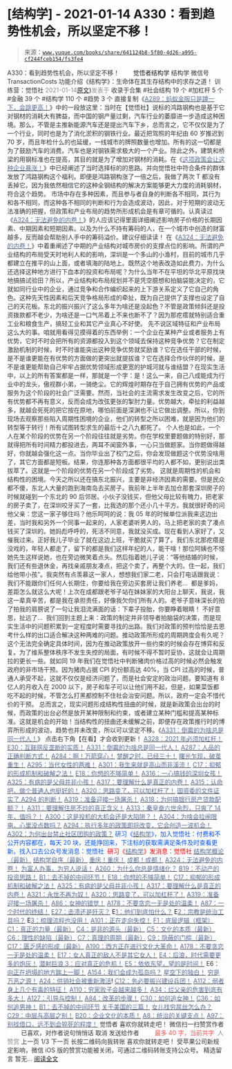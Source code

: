 # [结构学] - 2021-01-14 A330：看到趋势性机会，所以坚定不移！

> 来源：[`www.yuque.com/books/share/641124b8-5f80-4d26-a995-cf244fceb154/fs3fe4`](https://www.yuque.com/books/share/641124b8-5f80-4d26-a995-cf244fceb154/fs3fe4)

<ne-p id="520f42f3293818f927861ebbd5b15da4_p_0" data-lake-id="520f42f3293818f927861ebbd5b15da4_p_0"><ne-text id="u6e64c807" style="color: rgb(51, 51, 51);">A330：看到趋势性机会，所以坚定不移！</ne-text></ne-p> <ne-p id="fed6549fa40ec59b76439a9f1bf41eb0" data-lake-id="fed6549fa40ec59b76439a9f1bf41eb0"><ne-text id="uf4cdfd9a" ne-fontsize="12" style="color: rgb(255, 255, 255);">原创</ne-text><ne-text id="u4b5268b2" ne-fontsize="14">觉悟者</ne-text><ne-text id="u43218435" ne-fontsize="14">结构学</ne-text></ne-p> <ne-p id="e6ac7689e0216d7c0446c11e41ed37d6" data-lake-id="e6ac7689e0216d7c0446c11e41ed37d6"><ne-text id="uf269e963" ne-fontsize="14" ne-bold="true" style="color: rgb(51, 51, 51);">结构学</ne-text></ne-p> <ne-p id="f1f6e5c1d51b6bce3b6eaab3b6b84724" data-lake-id="f1f6e5c1d51b6bce3b6eaab3b6b84724"><ne-text id="u72ed228b" ne-fontsize="14" style="color: rgb(51, 51, 51);">微信号</ne-text><ne-text id="ub0b3b243" ne-fontsize="14" style="color: rgb(51, 51, 51);">TransactionCosts</ne-text></ne-p> <ne-p id="02bb340edd4513718161bf419aa70076" data-lake-id="02bb340edd4513718161bf419aa70076"><ne-text id="u00de3bff" ne-fontsize="14" style="color: rgb(51, 51, 51);">功能介绍</ne-text><ne-text id="ue16abe79" ne-fontsize="14" style="color: rgb(51, 51, 51);">《结构学》：生命体在其生存结构中的求存之道！ 训练营：觉悟社</ne-text></ne-p> <ne-p id="d21dc4909b40de88f333bde22e924e3f" data-lake-id="d21dc4909b40de88f333bde22e924e3f"><ne-text id="u7f1768b5" style="color: rgb(140, 140, 140);">2021-01-14</ne-text>[<ne-text id="uc66fbc37" ne-fontsize="14">原文</ne-text>](https://mp.weixin.qq.com/s?__biz=MzIzMDYwOTM0Mg==&mid=2247485097&idx=1&sn=029f58e90141f7c4f18ef6ab40373e19&chksm=e8b19e78dfc6176ea3034b9a8f0a03e5f177c973262e7cebc5b5508215ce61a425c5a542f301#rd))<ne-text id="ud1f87dc2" ne-fontsize="14" style="color: rgb(140, 140, 140);">发表于</ne-text></ne-p> <ne-p id="8a77aa01f5d30432dc255dba065e1307" data-lake-id="8a77aa01f5d30432dc255dba065e1307"><ne-text id="ub570dd7d" style="color: rgb(51, 51, 51);">收录于合集</ne-text></ne-p> <ne-p id="26eb089d6fb8a3f64717756ec0a49e29" data-lake-id="26eb089d6fb8a3f64717756ec0a49e29"><ne-text id="uc6dbc08d" style="color: rgb(51, 51, 51);">#社会结构 19 个</ne-text></ne-p> <ne-p id="94e1b5ec777000fb160c3c7036cd398a" data-lake-id="94e1b5ec777000fb160c3c7036cd398a"><ne-text id="u9be29ab5" style="color: rgb(51, 51, 51);">#加杠杆 5 个</ne-text></ne-p> <ne-p id="e41f0f200e9da4fa3f33bd7b56b860bc" data-lake-id="e41f0f200e9da4fa3f33bd7b56b860bc"><ne-text id="u8767bda8" style="color: rgb(51, 51, 51);">#金融 39 个</ne-text></ne-p> <ne-p id="3c256edf038b901a2e0594fbec7092e4" data-lake-id="3c256edf038b901a2e0594fbec7092e4"><ne-text id="ue3ea4ba8" style="color: rgb(51, 51, 51);">#结构学 110 个</ne-text></ne-p> <ne-p id="b518be213309a2c349682716c8ce8211" data-lake-id="b518be213309a2c349682716c8ce8211"><ne-text id="u383af682" style="color: rgb(51, 51, 51);">#趋势 3 个</ne-text></ne-p> <ne-p id="76be2ff104c6afd1025d5336797c141b" data-lake-id="76be2ff104c6afd1025d5336797c141b"><ne-text id="u54fce448" style="color: rgb(47, 48, 52);">直接复制《</ne-text>[<ne-text id="u1b9530d6" style="color: rgb(87, 107, 149);">A289：蚂蚁金服只是蹲一下，会跳更高！</ne-text>](http://mp.weixin.qq.com/s?__biz=MzIzMDYwOTM0Mg==&mid=2247484822&idx=1&sn=ea2d818adee1bf400b0af9ed69bcd297&chksm=e8b19d47dfc61451b7291d6369b3391b9b8b06e08f9f5eed482a15c58075880a0029c50aed9a&scene=21#wechat_redirect)<ne-text id="u2390f5ce" style="color: rgb(47, 48, 52);">》中的一段放这里：当时在【觉悟社】说标的鸿路钢构也是基于它对钢材的消耗大有脾益，而中国的钢产量过剩，汽车行业的萎靡进一步造成这种困境。那么，不管是主推新能源汽车还是提出汽车下乡，总而言之，它不仅仅是为了一个行业，同时也是为了消化淤积的钢铁行业。最近把驾照的年纪由 60 岁推迟到 70 岁，而且年检什么的也延缓，一线城市的牌照数量也增加。所有的这一切都是为了鼓励汽车的消费。汽车也是对钢铁需求极大的一个产业。除此之外，建筑和桥梁的用钢标准也在提高，其目的就是为了增加对钢材的消耗。在《</ne-text>[<ne-text id="ucd7f2cd9" style="color: rgb(87, 107, 149);">这项政策会让这种企业暴涨！</ne-text>](http://mp.weixin.qq.com/s?__biz=MzAxNDk1NjI2Mw==&mid=2247485501&idx=1&sn=48afac32bfdab7acc8bcdc4c747a5060&chksm=9b8a2bb5acfda2a3cca374997c6b5a4e8e9e26e4f5bf4bd171ef9100692e431fab74cbbc15f6&scene=21#wechat_redirect)<ne-text id="ue73fd761" style="color: rgb(47, 48, 52);">》中已经阐述了当时选择标的的思路。并向觉悟社中符合条件的群体发放了鸿路钢构这个福利。即便是鸿路钢构涨了一倍之后，我做了两次 T 都没有丢掉它。因为我依然相信它的这种全钢结构的解决方案能够更大力度的消耗钢材，符合这个趋势。</ne-text></ne-p> <ne-p id="3a778d120375e416d42468bd12931486" data-lake-id="3a778d120375e416d42468bd12931486"><ne-text id="u84d8c6e8" style="color: rgb(51, 51, 51);">市场中存在多种因素，而且参与者自身的判断各不相同，其行为和各不相同，而这种各不相同的判断和行为会造成波动，因此，对于短期的波动无法准确的把握，但政策和产业布局的趋势所形成机会是有章可循的。认真读过《</ne-text>[<ne-text id="u707ed979" style="color: rgb(87, 107, 149);">A324：无法避免的内卷！</ne-text>](http://mp.weixin.qq.com/s?__biz=MzAxNDk1NjI2Mw==&mid=2247486351&idx=1&sn=416223e7bbe181ac9d64767f073152d1&chksm=9b8a2807acfda11139d7bb034b96551e34563b5f21310b05ac2aa8808c12fb592aedd4ee3bf5&scene=21#wechat_redirect)<ne-text id="u14a3fea0" style="color: rgb(51, 51, 51);">》的人应该记得里面详细阐述影响房子价格的长期因素、中期因素和短期因素。以及为什么不持有筹码的人，在一个城市中创造的财富越多，反而越会帮助别人手中的筹码溢价。建议仔细读读！</ne-text></ne-p> <ne-p id="8fe9211be5548658507c26acd4ac9b4a" data-lake-id="8fe9211be5548658507c26acd4ac9b4a"><ne-text id="u69d31bf1" style="color: rgb(51, 51, 51);">在《</ne-text>[<ne-text id="ub387cf07" style="color: rgb(87, 107, 149);">A324：无法避免的内卷！</ne-text>](http://mp.weixin.qq.com/s?__biz=MzAxNDk1NjI2Mw==&mid=2247486351&idx=1&sn=416223e7bbe181ac9d64767f073152d1&chksm=9b8a2807acfda11139d7bb034b96551e34563b5f21310b05ac2aa8808c12fb592aedd4ee3bf5&scene=21#wechat_redirect)<ne-text id="u0339be7c" style="color: rgb(51, 51, 51);">》中着重阐述了中期的产业结构对城市房价的支撑点位的影响。所谓的产业结构的布局受天时地利人和的影响，深圳是一个多山的小渔村，目前的城市几乎都建立在推平的山上面，或者填海的陆地上。既然这个地表改造如此费力，为什么还选择这种地方进行下血本的投资和布局呢？为什么当年不在平坦的华北平原找块地搞搞试验田？所以，产业结构和布局规划并不是凭空臆想和拍脑袋能决定的，它就如同行业中的企业，通过竞争和合作编织起来的上下游关系定义了它自己的角色。这种先天性因素和后天竞争格局形成的牵扯，既为自己提供了支撑也设定了自己的天花板。东北的振兴振兴了这么多年为啥还是没起色？不管是政策倾斜还是投资拨款都不老少，为啥还是一口气吊着上不来也断不了？因为那疙瘩就特别适合重工业和粮食生产，搞轻工业和其它产业真心不好使。</ne-text></ne-p> <ne-p id="0a47f36000ba725dc870b4d7cc04be2f" data-lake-id="0a47f36000ba725dc870b4d7cc04be2f"><ne-text id="u68e23c6b" style="color: rgb(51, 51, 51);">先不说区域特征和产业布局这么大的事。咱就用看得见摸得着的东西举例：一个企业在某种产业或者服务上有优势，它时不时会把所有的资源都投入到这个领域去保持这种竞争优势？它在制定激励机制的时候，时不时谁能突出这种竞争优势就奖励谁？它在选任干部的时候，是不是谁更能在有优势的方面做的更突出就提拔谁？它在选择合作伙伴的时候，是不是谁更能帮助自己牢牢占据优势领域形成更宽的护城河就与谁结盟？在现实生活中，以上的所有答案都是一样，那就是一个字：是！这么一来，自己八成能成为行业中的龙头，傲视群小弟，一骑绝尘。它的辉煌时期存在于自己拥有优势的产品或服务为这个阶段的社会广泛需要。然而，当社会的主流需求发生改变之后，它的所有优势都不再有意义，反而会成为改弦更张的掣肘力量。优势越大，牵扯的利益越多，就越会死死的把它按在原地，哪怕前面是深渊也不让它做出调整。所以，你到现场去观察那些陷入周期性困境的企业，他们的转型之所以困难，就是因为他们的转型等于转行！所有试图转型求生的最后十之八九都死了。</ne-text></ne-p> <ne-p id="dc8d7beeb6b2ce068572a0553844c33f" data-lake-id="dc8d7beeb6b2ce068572a0553844c33f"><ne-text id="ubc5681aa" style="color: rgb(51, 51, 51);">个人也是如此，一个人在某个阶段的优势在另一个阶段往往就是劣势。你在学校里要题做的特别好，那就得把所有时间精力都投进去，两耳不闻窗外事，一心只当做题家。当你题做得越好，你就越会强化这一点。当你毕业出了校门之后，你会发现做题这个优势没啥用了，其它方面都是短板。结果，你连那种各方面都很平均的人都不如，更别说出类拔萃了。这就是一个阶段的优势在另一个阶段成了劣势。</ne-text></ne-p> <ne-p id="bc6a0b94a46d8212d0ec3386489b82cd" data-lake-id="bc6a0b94a46d8212d0ec3386489b82cd"><ne-text id="u9c43e16f" style="color: rgb(51, 51, 51);">这就是周期性的机会和结构性的困境。今天之所以还在搞东北振兴，主要是非经济因素的需要。但是民众都不傻，东北人大量的跑到海南岛去买房子。我前年上半年去加仓那套深圳房子的时候就碰到一个东北的 90 后邻居。小伙子没钱买，但他父母比较有魄力，把老家的房子卖了，在深圳咬牙买了一套，比我选的那个还小几十平方。我就很好奇的问他父亲：您这一家子够住吗？他乐呵呵的说：我 05 年的时候单位派我来这边出差，当时我和另外一个同事一起来的，人家老婆听男人的，马上把老家的卖了凑点钱买了深圳的。她妈彪呼呼的，死活不同意，我就没买成。现在看到人家好了，又催我过来。正好我儿子毕业了就在这边上班，干脆就买了算了。我们东北那疙瘩是没戏的，年轻人都走了，留下的都是我们这样年纪的人，能干啥！那位阿姨也不怪她先生这样说她，也在旁边微笑着点头。然后指着她儿子说：“等他结婚的时候，我们还有些退休金，再找亲戚朋友凑点，把这个卖了，再整个大的。住一起，我们给他带小孩”。我突然有点羡慕这一家人，想想我们家二老，只会打电话跟我说：我们不能跟你们任何人长期住，你要给我在旁边买套房让我们养老…  都是爹妈，差距怎么就这么大呢！上次在成都跟老爷子站在妹妹家的大阳台上聊天，我说，我这一辈真辛苦，都是我在承担责任，好像我欠你们所有人的。老爷子意味深长的拍了拍我的肩膀说了一句让我泪流满面的话：下辈子投胎，你要睁着眼睛！</ne-text></ne-p> <ne-p id="1ebe21783687ed9e9e5d425c7776fccc" data-lake-id="1ebe21783687ed9e9e5d425c7776fccc"><ne-text id="u8ea21913" style="color: rgb(51, 51, 51);">不好意思，扯远了…  我们回到主题上来：政策的制定并非领导者拍脑袋的决策，而是现实生活中的问题积累到一定程度时需要寻找的出路。我们对政策的预判恰恰是去思考什么样的出口适合解决这种两难的问题。推动政策所形成的周期跨度会有久呢？这个无法完全确定具体时间，因为在推动政策放开一些约束的时候会存在博弈和反复。为了维系整体秩序不发生失控的局面，有时候不得不暂时妥协，这就会让周期拉的更长一些。就如同 19 年我们在觉悟社中判断猪肉价格过高的时候必然会触发政府的非市场干预。因为猪肉占据 CPI 的份额高达 40%，当 CPI 过高的时候，普通人承受不起，这就不仅仅是经济问题了，而是社会安定的政治问题。要知道有 8 亿人的月收入在 2000 以下，房子和车子可以让他们用不起，但是，如果菜饭都吃不起的时候，不管怎么打黑都控制不住社会治安问题。所以，政府一定会不惜代价的干预。</ne-text></ne-p> <ne-p id="7aa11a52d1db1313c41ab0d7ff969734" data-lake-id="7aa11a52d1db1313c41ab0d7ff969734"><ne-text id="u4c3ae0c4" style="color: rgb(51, 51, 51);">总而言之，现实问题形成结构性扭曲的时候，就是新政策会出台的时候，而政策的出台必然是放开某种限制和约束，或者建立某种门槛和提高某种标准。这就是机会的开始！当结构性的扭曲还未缓解之前，即便存在政策推行时的博弈所形成的波动，趋势也并未改变，所以可以坚定不移。《</ne-text>[<ne-text id="u2920f418" style="color: rgb(87, 107, 149);">A331：倒霉的为啥总是同一代人！</ne-text>](http://mp.weixin.qq.com/s?__biz=MzIzMDYwOTM0Mg==&mid=2247485093&idx=1&sn=1f0dea4c2daf6d0cc57291f380950d92&chksm=e8b19e74dfc617625c62894cea1b4b7266548075986dbd0e01c9e42d0da7833a1b11c1196559&scene=21#wechat_redirect)<ne-text id="ue0afb9b2" style="color: rgb(51, 51, 51);">》</ne-text></ne-p> <ne-p id="ccb39d22a5498022de2548bd525fad88" data-lake-id="ccb39d22a5498022de2548bd525fad88"><ne-text id="u4d24d697" style="color: rgb(51, 51, 51);">点击右下角【</ne-text><ne-text id="ue7b681ef" ne-bold="true" style="color: rgb(51, 51, 51);">在看</ne-text><ne-text id="uf21aec85" style="color: rgb(51, 51, 51);">】才会收到更新！</ne-text></ne-p> <ne-p id="4a312ebcc49b0a5e30e61a846fb7bc8a" data-lake-id="4a312ebcc49b0a5e30e61a846fb7bc8a">[<ne-text id="u7918fb12" ne-fontsize="13" ne-bold="true" style="color: rgb(87, 107, 149);">A328：2021 年必须加杠杆！</ne-text>](http://mp.weixin.qq.com/s?__biz=MzIzMDYwOTM0Mg==&mid=2247485087&idx=1&sn=24d72f6a71bddb8954a03be5db246538&chksm=e8b19e4edfc617587a8ae645885a89ab8c3c6f67730a026d9c7c9a94ab3051ca480302147fc0&scene=21#wechat_redirect)</ne-p> <ne-p id="eae0e3aa5bb6e3bdada44fdddef327b5" data-lake-id="eae0e3aa5bb6e3bdada44fdddef327b5">[<ne-text id="u535fb672" ne-fontsize="13" ne-bold="true" style="color: rgb(87, 107, 149);">E30：互联网反垄断的实质！</ne-text>](http://mp.weixin.qq.com/s?__biz=MzIzMDYwOTM0Mg==&mid=2247485082&idx=1&sn=c8b4d505292d900ca750fa2a4541cc88&chksm=e8b19e4bdfc6175d3ce68f21fb0530372d2723fa81da0a447f3b7e60c39e37804456fa006cab&scene=21#wechat_redirect)</ne-p> <ne-p id="c827a920cce786fee81fa4d45ce0bf6d" data-lake-id="c827a920cce786fee81fa4d45ce0bf6d">[<ne-text id="u9e45e9a1" ne-fontsize="13" style="color: rgb(87, 107, 149);">A331：倒霉的为啥总是同一代人！</ne-text>](http://mp.weixin.qq.com/s?__biz=MzIzMDYwOTM0Mg==&mid=2247485093&idx=1&sn=1f0dea4c2daf6d0cc57291f380950d92&chksm=e8b19e74dfc617625c62894cea1b4b7266548075986dbd0e01c9e42d0da7833a1b11c1196559&scene=21#wechat_redirect)</ne-p> <ne-p id="8e8082e81d7b52bf094af7ac90c90815" data-lake-id="8e8082e81d7b52bf094af7ac90c90815">[<ne-text id="u13e5b4fb" ne-fontsize="13" style="color: rgb(87, 107, 149);">A287：人品的正确判断方式！</ne-text>](http://mp.weixin.qq.com/s?__biz=MzAxNDk1NjI2Mw==&mid=2247486146&idx=1&sn=43c3cc0387fbab991133860c59aabdb0&chksm=9b8a294aacfda05c52561e366129fd6344dc4c97609a47d4210f9498f8535fec2425c2410b31&scene=21#wechat_redirect)</ne-p> <ne-p id="fb69b0147c1bd5c1833d9cd14588edde" data-lake-id="fb69b0147c1bd5c1833d9cd14588edde">[<ne-text id="ua7ec68f2" ne-fontsize="13" style="color: rgb(87, 107, 149);">A284：啊！万箭穿心！</ne-text>](http://mp.weixin.qq.com/s?__biz=MzAxNDk1NjI2Mw==&mid=2247486135&idx=1&sn=e950149b9b9147e9199cfc6093605950&chksm=9b8a293facfda029419b911d4b4fa91c73bbaf695b206df2cf15124d843f4bf4b80673baa394&scene=21#wechat_redirect)</ne-p> <ne-p id="bb1c131103956c14f12cab5914db1ea6" data-lake-id="bb1c131103956c14f12cab5914db1ea6">[<ne-text id="ufe84c854" ne-fontsize="13" ne-bold="true" style="color: rgb(87, 107, 149);">梦醒之时，已经三十！</ne-text>](http://mp.weixin.qq.com/s?__biz=MzIzMDYwOTM0Mg==&mid=2247484378&idx=1&sn=e3a058584a13d7a5267315113964280d&chksm=e8b19b0bdfc6121df4af4b77d2d826fd0f4132ccfdee48132ce8cf86eb1ba45b898be83d1dc7&scene=21#wechat_redirect)</ne-p> <ne-p id="b6ac176b776acadc6e015ba445478a15" data-lake-id="b6ac176b776acadc6e015ba445478a15">[<ne-text id="ue4340505" ne-fontsize="13" ne-bold="true" style="color: rgb(87, 107, 149);">曙光乍现，破茧重生！</ne-text>](http://mp.weixin.qq.com/s?__biz=MzAxNDk1NjI2Mw==&mid=2247486294&idx=1&sn=be44736a53c7548cbf498c01a2bb7f09&chksm=9b8a28deacfda1c8e4e0697d35dc6ec4f2a2c67d403892eb69390a9af93a54f6a576d7bbf08c&scene=21#wechat_redirect)</ne-p> <ne-p id="4b6c9e24bcc0b59074955c543cd75124" data-lake-id="4b6c9e24bcc0b59074955c543cd75124">[<ne-text id="ue1df8485" ne-fontsize="13" style="color: rgb(87, 107, 149);">A295：当代女性的两难！</ne-text>](http://mp.weixin.qq.com/s?__biz=MzIzMDYwOTM0Mg==&mid=2247484854&idx=1&sn=6851afe306f7b89d23728018ea32b7f2&chksm=e8b19d67dfc61471955b15021ac11c5fff9f1607977e9df1bd2bbfabc2deb3dea5c98e369c55&scene=21#wechat_redirect)</ne-p> <ne-p id="1e93a42224e8288fcd58dd4603380c7d" data-lake-id="1e93a42224e8288fcd58dd4603380c7d">[<ne-text id="u1b785ac7" ne-fontsize="13" style="color: rgb(87, 107, 149);">A301：我生来就是高山而非溪流！</ne-text>](http://mp.weixin.qq.com/s?__biz=MzIzMDYwOTM0Mg==&mid=2247484895&idx=1&sn=241f68fd60c1b47239beef7573364ceb&chksm=e8b19d0edfc6141856def733b4a1fd20332b7083f1234182452387fcfe12cebb015db7bfbeec&scene=21#wechat_redirect)</ne-p> <ne-p id="d5879390aed6d3e8233e15ff656c5633" data-lake-id="d5879390aed6d3e8233e15ff656c5633">[<ne-text id="u8f2386fc" ne-fontsize="13" style="color: rgb(87, 107, 149);">C17：抑郁的形成机制和破解之法！</ne-text>](http://mp.weixin.qq.com/s?__biz=MzIzMDYwOTM0Mg==&mid=2247484812&idx=1&sn=d8b3a1dbaf5f2d08fe6d2e1664237ba4&chksm=e8b19d5ddfc6144b05efb4212b3542ab9f22b79a2ddab8e42ec911a07ea74190ce84f24e123f&scene=21#wechat_redirect)</ne-p> <ne-p id="80b451641dce858d932d6ea2e2033238" data-lake-id="80b451641dce858d932d6ea2e2033238">[<ne-text id="u265d4481" ne-fontsize="13" style="color: rgb(87, 107, 149);">E18：你想的不够简单！</ne-text>](http://mp.weixin.qq.com/s?__biz=MzIzMDYwOTM0Mg==&mid=2247484775&idx=1&sn=2a8e810e281cd7fe5a4db49002b193d2&chksm=e8b19db6dfc614a0e3360f0d54949c40138c27b184c114a44feaa394bd4400073dbbedf6a049&scene=21#wechat_redirect)</ne-p> <ne-p id="46ed7f5df7dbaf2d3843a3e0e3616784" data-lake-id="46ed7f5df7dbaf2d3843a3e0e3616784">[<ne-text id="ucc86ea21" style="color: rgb(87, 107, 149);">A316：一心搞钱的深圳女孩！</ne-text>](http://mp.weixin.qq.com/s?__biz=MzIzMDYwOTM0Mg==&mid=2247485013&idx=1&sn=47e4214190fe82572974deeaba06f332&chksm=e8b19e84dfc61792d2eb8f2f774cbc1781e03fc16024a0b1223db933ddb215be7e51e100be98&scene=21#wechat_redirect)</ne-p> <ne-p id="445e261a505790eeb246785756acc1da" data-lake-id="445e261a505790eeb246785756acc1da">[<ne-text id="u0b912af3" ne-fontsize="13" style="color: rgb(87, 107, 149);">A325：有病的是父母并非小孩！</ne-text>](http://mp.weixin.qq.com/s?__biz=MzIzMDYwOTM0Mg==&mid=2247485077&idx=1&sn=57f985e15ac94c5f1f3882ca3b043fc7&chksm=e8b19e44dfc617526db72343346431f4b43129e2437747a012cba9bf63b9695a2fc25c5e4654&scene=21#wechat_redirect)</ne-p> <ne-p id="d2f568dfb57387a6183d8a4e0ef55e31" data-lake-id="d2f568dfb57387a6183d8a4e0ef55e31">[<ne-text id="u3bdb3ead" ne-fontsize="13" ne-bold="true" style="color: rgb(87, 107, 149);">A317：要理解什么是真正的内卷！</ne-text>](http://mp.weixin.qq.com/s?__biz=MzIzMDYwOTM0Mg==&mid=2247485061&idx=1&sn=ca29269a607917fc496e804188be831d&chksm=e8b19e54dfc617420d461820d8dd260c6fc1be85fb3e11bc1ebf0f9227e7be5ebb50f9ff2bdf&scene=21#wechat_redirect)</ne-p> <ne-p id="ca76b88a40b3f901dcb79df725773958" data-lake-id="ca76b88a40b3f901dcb79df725773958">[<ne-text id="u147eccc9" ne-bold="true" style="color: rgb(87, 107, 149);">A315：认命吧，做个普通人也挺好的！</ne-text>](http://mp.weixin.qq.com/s?__biz=MzIzMDYwOTM0Mg==&mid=2247485008&idx=1&sn=bcaf70c42d4676c8f69de9f9ead1e495&chksm=e8b19e81dfc617973ba40200519407186760e32843fc6f379020da6160b0ba89870dadcae5fa&scene=21#wechat_redirect)</ne-p> <ne-p id="a6211be07422f9116e1c507d903d5155" data-lake-id="a6211be07422f9116e1c507d903d5155">[<ne-text id="uba22b9db" ne-fontsize="13" ne-bold="true" style="color: rgb(87, 107, 149);">A320：思路变了，可以加杠杆了！</ne-text>](http://mp.weixin.qq.com/s?__biz=MzIzMDYwOTM0Mg==&mid=2247485041&idx=1&sn=add2174fa42806f885a456a072ee4fee&chksm=e8b19ea0dfc617b6734e013f780112fdd88f28ad5312ce423fea1d75da4c3757660dab175208&scene=21#wechat_redirect)</ne-p> <ne-p id="eae0ed0862313acae193033f9e4c4f7b" data-lake-id="eae0ed0862313acae193033f9e4c4f7b">[<ne-text id="u47d2b366" ne-fontsize="13" ne-bold="true" style="color: rgb(87, 107, 149);">国资委的文件证实了 A294 的判断！</ne-text>](http://mp.weixin.qq.com/s?__biz=MzIzMDYwOTM0Mg==&mid=2247484994&idx=1&sn=83c3c5b2335489f457b8e54e221af20e&chksm=e8b19e93dfc61785af473d8542a982e70bfc3f2c1a9837e105afba67f52e9b4f0f923e5e119f&scene=21#wechat_redirect)</ne-p> <ne-p id="fbb469961e949df92e8ac9a0a687cebf" data-lake-id="fbb469961e949df92e8ac9a0a687cebf">[<ne-text id="ud6f68545" ne-fontsize="13" ne-bold="true" style="color: rgb(87, 107, 149);">A319：准备迎接一场屠杀！</ne-text>](http://mp.weixin.qq.com/s?__biz=MzIzMDYwOTM0Mg==&mid=2247485036&idx=1&sn=ff52df7559e0a6ed8230922ebd2af71a&chksm=e8b19ebddfc617ab0eca4ed1a66c5227d328155954d6704be456950fb3926e59e5288f7877cf&scene=21#wechat_redirect)</ne-p> <ne-p id="4a9b7be2a170f08ec8f4e38659acf203" data-lake-id="4a9b7be2a170f08ec8f4e38659acf203">[<ne-text id="u120bd89d" ne-fontsize="13" ne-bold="true" style="color: rgb(87, 107, 149);">A318：为何搞银行房产贷款配额？！</ne-text>](http://mp.weixin.qq.com/s?__biz=MzIzMDYwOTM0Mg==&mid=2247485031&idx=1&sn=c4af23061445755fdb12f1196c108b1d&chksm=e8b19eb6dfc617a015821fd94ff2d8f51a2cb8fb456ddd907206b615bf3240c1597d3618609c&scene=21#wechat_redirect)</ne-p> <ne-p id="2cbdfcde1e429fc889bcd19e912f02d7" data-lake-id="2cbdfcde1e429fc889bcd19e912f02d7">[<ne-text id="ua7d8c236" ne-fontsize="13" ne-bold="true" style="color: rgb(87, 107, 149);">A311：要理解住房不炒的真正含义！</ne-text>](http://mp.weixin.qq.com/s?__biz=MzIzMDYwOTM0Mg==&mid=2247484959&idx=1&sn=090583ec50bfd9febec1de463c2672f6&chksm=e8b19ecedfc617d8629080f6745c8de013cfe875de26eef6767b2d5c10782650223ed15f807b&scene=21#wechat_redirect)</ne-p> <ne-p id="a40efcdc8cdab1d6b455817b67902e1a" data-lake-id="a40efcdc8cdab1d6b455817b67902e1a">[<ne-text id="ucdcad49e" ne-fontsize="13" ne-bold="true" style="color: rgb(87, 107, 149);">A313：秦皇奋六世余烈，只爽了 14 年，值吗？！</ne-text>](http://mp.weixin.qq.com/s?__biz=MzIzMDYwOTM0Mg==&mid=2247484982&idx=1&sn=c788144715447f1d1706d11032606236&chksm=e8b19ee7dfc617f122722185bea3af2753d3c810cdae1f8c6e5189fb69afc7b28093e7466cfd&scene=21#wechat_redirect)</ne-p> <ne-p id="e4fd06d54499777071287242469a6d12" data-lake-id="e4fd06d54499777071287242469a6d12">[<ne-text id="uac0a335e" ne-fontsize="13" ne-bold="true" style="color: rgb(87, 107, 149);">A300：这是投机的大机会还是大陷阱？！</ne-text>](http://mp.weixin.qq.com/s?__biz=MzIzMDYwOTM0Mg==&mid=2247484882&idx=1&sn=b103029f41e3aede94e1a45d035cd9ac&chksm=e8b19d03dfc614153863f37ca3f9204b451e2c02ad5ca8680c120e2458e628e5329c76b2d42c&scene=21#wechat_redirect)</ne-p> <ne-p id="48f5f2061dac7b386ff832c2886ad790" data-lake-id="48f5f2061dac7b386ff832c2886ad790">[<ne-text id="uaeea3602" ne-fontsize="13" ne-bold="true" style="color: rgb(87, 107, 149);">A304：为啥会拉闸限电，心里没点数吗？</ne-text>](http://mp.weixin.qq.com/s?__biz=MzIzMDYwOTM0Mg==&mid=2247484921&idx=1&sn=0f74dcad5b3cecf8e438493543b5457e&chksm=e8b19d28dfc6143eb8a9bdcdc8a57259580a9267ecea4e54032b9a803540f314e3c6a3cb50ca&scene=21#wechat_redirect)</ne-p> <ne-p id="c52eb0ee7037b47a31e158ddf2a70eb7" data-lake-id="c52eb0ee7037b47a31e158ddf2a70eb7">[<ne-text id="u2a633723" ne-fontsize="13" ne-bold="true" style="color: rgb(87, 107, 149);">A294：执行多年的政策即将改变，它会创造一波机会！</ne-text>](http://mp.weixin.qq.com/s?__biz=MzIzMDYwOTM0Mg==&mid=2247484849&idx=1&sn=5485cd1d6c511e883e25b0c7dd9e2e3e&chksm=e8b19d60dfc614764ffc8405dccf5b8120b31988f3c1cee74e384c06f0e39c3c81bef8263c3d&scene=21#wechat_redirect)</ne-p> <ne-p id="568082f8d0128e3358edf08ecee09019" data-lake-id="568082f8d0128e3358edf08ecee09019">[<ne-text id="u2382b2b2" ne-fontsize="13" ne-bold="true" style="color: rgb(87, 107, 149);">A302：为何出台禁止社区团购的政策？</ne-text>](http://mp.weixin.qq.com/s?__biz=MzIzMDYwOTM0Mg==&mid=2247484904&idx=1&sn=3b711f9bc2c47ba0ba432cf47d5832fb&chksm=e8b19d39dfc6142f8524aba7d5a15c694c1e25c19e2e662f6773219ace93c7354adf6878e54f&scene=21#wechat_redirect)</ne-p> <ne-p id="27dbe1f82ad1405bf6e8330c9835b316" data-lake-id="27dbe1f82ad1405bf6e8330c9835b316"><ne-text id="u6e319877" ne-bold="true" style="color: rgb(0, 82, 255);">研习《</ne-text>[<ne-text id="u59b5d4e8" ne-bold="true" style="color: rgb(87, 107, 149);">结构学</ne-text>](https://mp.weixin.qq.com/mp/appmsgalbum?action=getalbum&album_id=1318317199878225920&__biz=MzAxNDk1NjI2Mw==#wechat_redirect)<ne-text id="u26559b94" ne-bold="true" style="color: rgb(0, 82, 255);">》，加入觉悟社：付费和不公开内容都在，每天 20 块，还能挣回来，下注标的获取需满足条件及时查看更新。</ne-text><ne-text id="uc3bc1266" style="color: rgb(0, 82, 255);">找入口去公众号发消息：觉悟社 </ne-text></ne-p> <ne-p id="a93d85392c4cf7574eafa6400b78d62b" data-lake-id="a93d85392c4cf7574eafa6400b78d62b"><ne-text id="u86dab107" style="color: rgb(255, 0, 0);">研习《</ne-text>[<ne-text id="ub36e77fd" style="color: rgb(87, 107, 149);">结构学</ne-text>](https://mp.weixin.qq.com/mp/appmsgalbum?action=getalbum&album_id=1318317199878225920&__biz=MzAxNDk1NjI2Mw==#wechat_redirect)<ne-text id="u623b511c" style="color: rgb(255, 0, 0);">》发消息</ne-text><ne-text id="ud81e658d" ne-bold="true" style="color: rgb(255, 0, 0);">：觉悟社</ne-text></ne-p>  <ne-p id="0217bbf1919b16189e201ef41a1b43f0" data-lake-id="0217bbf1919b16189e201ef41a1b43f0"><ne-card data-card-name="image" data-card-type="inline" id="A0qy3" data-event-boundary="card" style="color: rgb(51, 51, 51);"><ne-p id="d997cb1ed39cf12e5fa6ed9892f22d0a" data-lake-id="d997cb1ed39cf12e5fa6ed9892f22d0a">[<ne-text id="ub746a052" style="color: rgb(87, 107, 149);">结构学概论（最新）</ne-text>](http://mp.weixin.qq.com/s?__biz=MzAxNDk1NjI2Mw==&mid=2247485167&idx=1&sn=d5e962eff4a8e9770c83bc87d19d07f3&chksm=9b8a2567acfdac7154f7a62996dca874e5d186b44f3d120dcb633760318788c42d304e325313&scene=21#wechat_redirect)</ne-p> <ne-p id="2f1bc70009a8cdd8104410ab88ff92f2" data-lake-id="2f1bc70009a8cdd8104410ab88ff92f2">[<ne-text id="u75ea9b85" style="color: rgb(87, 107, 149);">结构学自序（最新）</ne-text>](http://mp.weixin.qq.com/s?__biz=MzAxNDk1NjI2Mw==&mid=2247485327&idx=1&sn=5a8c9a6499c84e1c3129ca7cb41e0ac7&chksm=9b8a2407acfdad112471c12c6b86e4e914116dbb6d6588fa726a72e0aafa01d9c1b9fd24a738&scene=21#wechat_redirect)</ne-p> <ne-p id="d39e4aafda1374bbb5712d4e7ead3aad" data-lake-id="d39e4aafda1374bbb5712d4e7ead3aad">[<ne-text id="u5702d5a9" style="color: rgb(87, 107, 149);">重庆！重庆！</ne-text>](http://mp.weixin.qq.com/s?__biz=MzAxNDk1NjI2Mw==&mid=2247485354&idx=1&sn=331128611c478feede60317e963239a5&chksm=9b8a2422acfdad3448a9bcc0f9745f4367028e8a9b0a307f7c01c2690c398560a4be5e43492c&scene=21#wechat_redirect)</ne-p> <ne-p id="1cfab01ff7cdd2094b6a7ba52686bc36" data-lake-id="1cfab01ff7cdd2094b6a7ba52686bc36">[<ne-text id="uf96c7b03" style="color: rgb(87, 107, 149);">成都！成都！</ne-text>](http://mp.weixin.qq.com/s?__biz=MzIzMDYwOTM0Mg==&mid=2247484576&idx=1&sn=432e1df31f0735f0c93636776e97a859&chksm=e8b19c71dfc615671c9204af66bb0ffdb622fb2545b0387734a662feaa8e8be57d3063f59c5a&scene=21#wechat_redirect)</ne-p> <ne-p id="3822f0d96472bc5a4db3d068c478e350" data-lake-id="3822f0d96472bc5a4db3d068c478e350">[<ne-text id="ue01f6d48" style="color: rgb(87, 107, 149);">A324：无法避免的内卷！</ne-text>](http://mp.weixin.qq.com/s?__biz=MzAxNDk1NjI2Mw==&mid=2247486351&idx=1&sn=416223e7bbe181ac9d64767f073152d1&chksm=9b8a2807acfda11139d7bb034b96551e34563b5f21310b05ac2aa8808c12fb592aedd4ee3bf5&scene=21#wechat_redirect)</ne-p> <ne-p id="fb83d86b3655b6edad434a650499629d" data-lake-id="fb83d86b3655b6edad434a650499629d">[<ne-text id="uddc7163d" style="color: rgb(87, 107, 149);">为富人办事，为穷人说话！</ne-text>](http://mp.weixin.qq.com/s?__biz=MzIzMDYwOTM0Mg==&mid=2247484462&idx=1&sn=195ebab17907fba73c69ae7a11bc40ad&chksm=e8b19cffdfc615e9b2f88327d492813afa3656859f4d67a6d831ac1cf684a54b760a8b8edcd6&scene=21#wechat_redirect)</ne-p> <ne-p id="a2b5e35b3330aa4e8e9daba432b598b7" data-lake-id="a2b5e35b3330aa4e8e9daba432b598b7">[<ne-text id="u10a936fb" style="color: rgb(87, 107, 149);">A260：为什么你总是情绪化？</ne-text>](http://mp.weixin.qq.com/s?__biz=MzAxNDk1NjI2Mw==&mid=2247485923&idx=1&sn=6e1e4a5b0b44a3ac652fe5b32b56ac07&chksm=9b8a2a6bacfda37d56d0717875b11867d9f7426fb815a36f43aebb438d135b81c8d69c3ab006&scene=21#wechat_redirect)</ne-p> <ne-p id="6fb3d5a3e92473ca5a22ffbdd738e09d" data-lake-id="6fb3d5a3e92473ca5a22ffbdd738e09d">[<ne-text id="ue57b4ac1" style="color: rgb(87, 107, 149);">B19：不动产的投资思路！</ne-text>](http://mp.weixin.qq.com/s?__biz=MzIzMDYwOTM0Mg==&mid=2247484069&idx=1&sn=a13a6e590a21b27fd1356718b3a2dcd3&chksm=e8b19a74dfc613622b23c7233732cbb1d499c75f9b7ac3047cdeaee3a34eeae7d3b4871429f1&scene=21#wechat_redirect)</ne-p> <ne-p id="a695440f74fe523da92f4d9b04063c4c" data-lake-id="a695440f74fe523da92f4d9b04063c4c">[<ne-text id="u232d643b" style="color: rgb(87, 107, 149);">B1：去不掉的中间环节！</ne-text>](http://mp.weixin.qq.com/s?__biz=MzIzMDYwOTM0Mg==&mid=2247483903&idx=1&sn=e8a21cb816d6a27d869f81463805a208&chksm=e8b1992edfc610380f54d91f9acc9844820c77ce8a5bcedb4f36372c406647f45fd2514a6a77&scene=21#wechat_redirect)</ne-p> <ne-p id="9d9682024790affc818235ae8a94a8c2" data-lake-id="9d9682024790affc818235ae8a94a8c2">[<ne-text id="u81437855" style="color: rgb(87, 107, 149);">E18：你想的不够简单！</ne-text>](http://mp.weixin.qq.com/s?__biz=MzIzMDYwOTM0Mg==&mid=2247484775&idx=1&sn=2a8e810e281cd7fe5a4db49002b193d2&chksm=e8b19db6dfc614a0e3360f0d54949c40138c27b184c114a44feaa394bd4400073dbbedf6a049&scene=21#wechat_redirect)</ne-p> <ne-p id="9d7736a59fd8e86720b7ca82b6e7ca99" data-lake-id="9d7736a59fd8e86720b7ca82b6e7ca99">[<ne-text id="ud1be196f" style="color: rgb(87, 107, 149);">C17：抑郁的形成机制和破解之法！</ne-text>](http://mp.weixin.qq.com/s?__biz=MzIzMDYwOTM0Mg==&mid=2247484812&idx=1&sn=d8b3a1dbaf5f2d08fe6d2e1664237ba4&chksm=e8b19d5ddfc6144b05efb4212b3542ab9f22b79a2ddab8e42ec911a07ea74190ce84f24e123f&scene=21#wechat_redirect)</ne-p> <ne-p id="91d7dc7aad21b66a86ae44764cfe11cf" data-lake-id="91d7dc7aad21b66a86ae44764cfe11cf">[<ne-text id="u4ac04fe9" style="color: rgb(87, 107, 149);">A325：有病的是父母并非小孩！</ne-text>](http://mp.weixin.qq.com/s?__biz=MzIzMDYwOTM0Mg==&mid=2247485077&idx=1&sn=57f985e15ac94c5f1f3882ca3b043fc7&chksm=e8b19e44dfc617526db72343346431f4b43129e2437747a012cba9bf63b9695a2fc25c5e4654&scene=21#wechat_redirect)</ne-p> <ne-p id="0de0d2c9e7f32cc4f18464a1ac2929a4" data-lake-id="0de0d2c9e7f32cc4f18464a1ac2929a4">[<ne-text id="uda5d29ef" style="color: rgb(87, 107, 149);">A317：要理解什么是真正的内卷！</ne-text>](http://mp.weixin.qq.com/s?__biz=MzIzMDYwOTM0Mg==&mid=2247485061&idx=1&sn=ca29269a607917fc496e804188be831d&chksm=e8b19e54dfc617420d461820d8dd260c6fc1be85fb3e11bc1ebf0f9227e7be5ebb50f9ff2bdf&scene=21#wechat_redirect)</ne-p> <ne-p id="22c10b6a5e50125de23093e41f764ceb" data-lake-id="22c10b6a5e50125de23093e41f764ceb">[<ne-text id="u60c7ed8e" style="color: rgb(87, 107, 149);">A321：永世不再为奴！</ne-text>](http://mp.weixin.qq.com/s?__biz=MzIzMDYwOTM0Mg==&mid=2247485052&idx=1&sn=a4eca565a8588f32fe70fe7e0524c2ea&chksm=e8b19eaddfc617bb7424ca5cc981c023d4f05e84dc6e35a6a7b78736e805e8317c7611dac353&scene=21#wechat_redirect)</ne-p> <ne-p id="ca5e05409455dc7552d90899359875f0" data-lake-id="ca5e05409455dc7552d90899359875f0">[<ne-text id="ua4ba2398" style="color: rgb(87, 107, 149);">A320：思路变了，可以加杠杆了！</ne-text>](http://mp.weixin.qq.com/s?__biz=MzIzMDYwOTM0Mg==&mid=2247485041&idx=1&sn=add2174fa42806f885a456a072ee4fee&chksm=e8b19ea0dfc617b6734e013f780112fdd88f28ad5312ce423fea1d75da4c3757660dab175208&scene=21#wechat_redirect)</ne-p> <ne-p id="bd2b0f7b7ef92df555ddc5f4ea57802f" data-lake-id="bd2b0f7b7ef92df555ddc5f4ea57802f">[<ne-text id="u0b94a0fc" style="color: rgb(87, 107, 149);">A319：准备迎接一场屠杀！</ne-text>](http://mp.weixin.qq.com/s?__biz=MzIzMDYwOTM0Mg==&mid=2247485036&idx=1&sn=ff52df7559e0a6ed8230922ebd2af71a&chksm=e8b19ebddfc617ab0eca4ed1a66c5227d328155954d6704be456950fb3926e59e5288f7877cf&scene=21#wechat_redirect)</ne-p> <ne-p id="b1f5e065d68ec9713150608f5c862d6a" data-lake-id="b1f5e065d68ec9713150608f5c862d6a">[<ne-text id="u10bdfc90" style="color: rgb(87, 107, 149);">A86：女神的错觉！</ne-text>](http://mp.weixin.qq.com/s?__biz=MzAxNDk1NjI2Mw==&mid=2247484733&idx=1&sn=fab22e8ab3f80b78dab3d4e2e2716bfb&chksm=9b8a26b5acfdafa374df83506e5086a573169362877918977c08490b4e9747c45c99d1266e7f&scene=21#wechat_redirect)</ne-p> <ne-p id="7fdf6a0471b44b7ff5024993da53f676" data-lake-id="7fdf6a0471b44b7ff5024993da53f676">[<ne-text id="ubcd9ea00" style="color: rgb(87, 107, 149);">A178：不要贪恋一无是处的温柔！</ne-text>](http://mp.weixin.qq.com/s?__biz=MzAxNDk1NjI2Mw==&mid=2247485259&idx=1&sn=c46eb58cf71fc316608279b1e10828b8&chksm=9b8a24c3acfdadd57781ee9631cc06ed50551cc15141d155f54fa20dcf69c653825673104680&scene=21#wechat_redirect)</ne-p> <ne-p id="1245c440ea037beaafd35b87faf222d3" data-lake-id="1245c440ea037beaafd35b87faf222d3">[<ne-text id="u830d86b5" style="color: rgb(87, 107, 149);">A87：一个时代的终结！</ne-text>](http://mp.weixin.qq.com/s?__biz=MzIzMDYwOTM0Mg==&mid=2247484102&idx=1&sn=c0572fe89409ac0ef2d1468b8f81f130&chksm=e8b19a17dfc6130119eacf0492c237b5173f6f9c13265a36d7919e3132228f8c2d3306863c08&scene=21#wechat_redirect)</ne-p> <ne-p id="413a366f354a5b35a540fae19f3f87fc" data-lake-id="413a366f354a5b35a540fae19f3f87fc">[<ne-text id="uaf452a87" style="color: rgb(87, 107, 149);">E27：击溃还是歼灭？</ne-text>](http://mp.weixin.qq.com/s?__biz=MzAxNDk1NjI2Mw==&mid=2247485068&idx=1&sn=2b373ea4eefcf1b09885327f1a71579c&chksm=9b8a2504acfdac128793e9562414dc6898813182021afefdb73c3ea788e0a998af0ed02fe173&scene=21#wechat_redirect)</ne-p> <ne-p id="6f6dc0d7017ec64165bdb7368d4b31c2" data-lake-id="6f6dc0d7017ec64165bdb7368d4b31c2"><ne-text id="ud3a62413" style="color: rgb(11, 1, 20);">E</ne-text>[<ne-text id="u56b186ce" style="color: rgb(87, 107, 149);">1：他们到底怕什么？</ne-text>](http://mp.weixin.qq.com/s?__biz=MzAxNDk1NjI2Mw==&mid=2247483898&idx=1&sn=1b0a50386e9e89d2750dec717236f0aa&chksm=9b8a2272acfdab64235b35ee5e91b8cac6172144207251636e1345fc570aa1601f59eff7f442&scene=21#wechat_redirect)</ne-p> <ne-p id="cbbd71a568a1b907f54ec146eeca022c" data-lake-id="cbbd71a568a1b907f54ec146eeca022c"><ne-text id="ub2f67088" style="color: rgb(11, 1, 20);">E</ne-text>[<ne-text id="ufc3e8104" style="color: rgb(87, 107, 149);">2：宗教是统治工具吗？</ne-text>](http://mp.weixin.qq.com/s?__biz=MzAxNDk1NjI2Mw==&mid=2247483901&idx=1&sn=f5d9f8c7bd84370c79adae921351e813&chksm=9b8a2275acfdab63fde093d76ff82e01d0e2fd43ea675f77fd17fd51a15873d4d10499f5338d&scene=21#wechat_redirect)</ne-p> <ne-p id="64744ab836e6faa15b315ee31434b483" data-lake-id="64744ab836e6faa15b315ee31434b483"><ne-text id="u2661cd16" style="color: rgb(11, 1, 20);">E</ne-text>[<ne-text id="u3da458b8" style="color: rgb(87, 107, 149);">3：梳理流程也没用！</ne-text>](http://mp.weixin.qq.com/s?__biz=MzAxNDk1NjI2Mw==&mid=2247483989&idx=1&sn=ee70dacfd980f041379d91ae947ece44&chksm=9b8a21ddacfda8cb28bf62d6f53531e8a8ebce2de96396e50ec7e7e144fffe502ec6faee3415&scene=21#wechat_redirect)</ne-p> <ne-p id="e6df6eba5f5c0e745309289a5513237a" data-lake-id="e6df6eba5f5c0e745309289a5513237a">[<ne-text id="ua3f9a10d" style="color: rgb(87, 107, 149);">A101：正在走向失控！</ne-text>](http://mp.weixin.qq.com/s?__biz=MzAxNDk1NjI2Mw==&mid=2247485118&idx=1&sn=f80e8cdc785582325fe732a34ada1752&chksm=9b8a2536acfdac20e341884248b172b0c0ca910540223ab60c7625fdc0de2a03975d780ea2ab&scene=21#wechat_redirect)</ne-p> <ne-p id="d5b861a99f2fd77fc17794ef630e9b40" data-lake-id="d5b861a99f2fd77fc17794ef630e9b40">[<ne-text id="ua05408b8" style="color: rgb(87, 107, 149);">F1：底层逻辑（框架）</ne-text>](http://mp.weixin.qq.com/s?__biz=MzAxNDk1NjI2Mw==&mid=2247485072&idx=1&sn=83d919c9e3bf71d25978a97c8d4c8aa6&chksm=9b8a2518acfdac0ea8a0f84382cc7c0a26d1ac3664d76c6365aee67ac4ebcac1bf280c060249&scene=21#wechat_redirect)</ne-p> <ne-p id="f54d72ef046ce7e005066dad76ead321" data-lake-id="f54d72ef046ce7e005066dad76ead321">[<ne-text id="u5b2babaf" style="color: rgb(87, 107, 149);">C1：真正的力量（最新）</ne-text>](http://mp.weixin.qq.com/s?__biz=MzAxNDk1NjI2Mw==&mid=2247485209&idx=1&sn=d7b335d2c9632363c72de85ce7834b3e&chksm=9b8a2491acfdad87ae308d74534ec4def57980a2b1db88ffe56ac03e4d76ea55e7eab2343097&scene=21#wechat_redirect)</ne-p> <ne-p id="402acb7bc084014aa187be80a382083b" data-lake-id="402acb7bc084014aa187be80a382083b">[<ne-text id="ube3139a0" style="color: rgb(87, 107, 149);">C4：是非的源头（最新）</ne-text>](http://mp.weixin.qq.com/s?__biz=MzAxNDk1NjI2Mw==&mid=2247485283&idx=1&sn=4f6374be824ea0fb148517f63cae7a95&chksm=9b8a24ebacfdadfd9bb865954cfc7b9621c1450b4c258506347b2201a04c6057c4119a1a0820&scene=21#wechat_redirect)</ne-p> <ne-p id="c752411f721a3fe69b0c136175e2ed1f" data-lake-id="c752411f721a3fe69b0c136175e2ed1f">[<ne-text id="uf02e7bc9" style="color: rgb(87, 107, 149);">C5：文化的本质（最新）</ne-text>](http://mp.weixin.qq.com/s?__biz=MzAxNDk1NjI2Mw==&mid=2247485176&idx=1&sn=edd2d2664617b856f73da27471529eb6&chksm=9b8a2570acfdac66a9ad0160a17afd9e23a687bc0be9b7517602aaf3fa126c5d785bcead0da7&scene=21#wechat_redirect)</ne-p> <ne-p id="d22364510c90188fdea1ba2a11530704" data-lake-id="d22364510c90188fdea1ba2a11530704">[<ne-text id="u525b84b8" style="color: rgb(87, 107, 149);">C6：理性的缺陷（最新）</ne-text>](http://mp.weixin.qq.com/s?__biz=MzAxNDk1NjI2Mw==&mid=2247485088&idx=1&sn=dc240d68dabbc3fbaa9897c63128e439&chksm=9b8a2528acfdac3e2ed7d1fff93035fb458ffdde98085ac6cfcd64bd53c9b8492733341b88ca&scene=21#wechat_redirect)</ne-p> <ne-p id="cd7bf31525bae97af9f04d1dc04cd77b" data-lake-id="cd7bf31525bae97af9f04d1dc04cd77b">[<ne-text id="u0953edaa" style="color: rgb(87, 107, 149);">C7：真理的周期（最新）</ne-text>](http://mp.weixin.qq.com/s?__biz=MzAxNDk1NjI2Mw==&mid=2247485125&idx=1&sn=724eac40812de46a36c36a423d100223&chksm=9b8a254dacfdac5b81e40465e73885bad2944e5115cd3c3fd5564b139fff62d8d15465bdc614&scene=21#wechat_redirect)</ne-p> <ne-p id="c4dea0836a4eeb87f1a12ab932bf1737" data-lake-id="c4dea0836a4eeb87f1a12ab932bf1737">[<ne-text id="ueaac1ff1" style="color: rgb(87, 107, 149);">C9：隐蔽的门槛（最新）</ne-text>](http://mp.weixin.qq.com/s?__biz=MzAxNDk1NjI2Mw==&mid=2247485348&idx=1&sn=ff97eada6a187dc249bda43b3b1b6322&chksm=9b8a242cacfdad3a56345ecbfec34c4b29ae50e2c9b8b8e59e501c899390f434f72ae3d6ad87&scene=21#wechat_redirect)</ne-p> <ne-p id="83de08b19ce3c82e60a5579cde97194b" data-lake-id="83de08b19ce3c82e60a5579cde97194b">[<ne-text id="ud8741fcb" style="color: rgb(87, 107, 149);">C17：匮乏感的形成（最新）</ne-text>](http://mp.weixin.qq.com/s?__biz=MzAxNDk1NjI2Mw==&mid=2247485308&idx=1&sn=8e74bfdbda23fb78a502fd60d45f29ef&chksm=9b8a24f4acfdade2b302355ea435f49770e221a7e015a1821f985905faabfa7e2941d6c8d14b&scene=21#wechat_redirect)</ne-p> <ne-p id="82da75d6304e3a6ddcc52bb86995ee09" data-lake-id="82da75d6304e3a6ddcc52bb86995ee09">[<ne-text id="uc751f9cf" style="color: rgb(87, 107, 149);">A190：西方正在进行文化大革命！</ne-text>](http://mp.weixin.qq.com/s?__biz=MzAxNDk1NjI2Mw==&mid=2247485331&idx=1&sn=558944607b02c21c1d19819560a92216&chksm=9b8a241bacfdad0d370df183e0c0e2f7cb477f8e0d21201ead36272ed6f3a250db0ea2ecdd63&scene=21#wechat_redirect)</ne-p> <ne-p id="649ebcf005230936ebf6dd0d8fa1cde0" data-lake-id="649ebcf005230936ebf6dd0d8fa1cde0">[<ne-text id="u35b4e592" style="color: rgb(87, 107, 149);">A178：不要贪恋一无是处的温柔！</ne-text>](http://mp.weixin.qq.com/s?__biz=MzAxNDk1NjI2Mw==&mid=2247485259&idx=1&sn=c46eb58cf71fc316608279b1e10828b8&chksm=9b8a24c3acfdadd57781ee9631cc06ed50551cc15141d155f54fa20dcf69c653825673104680&scene=21#wechat_redirect)</ne-p> <ne-p id="d6179a836b95ed4c671ab20250175479" data-lake-id="d6179a836b95ed4c671ab20250175479">[<ne-text id="ub1fede7e" style="color: rgb(87, 107, 149);">E17：女人真正的敌人不是其它女人！</ne-text>](http://mp.weixin.qq.com/s?__biz=MzAxNDk1NjI2Mw==&mid=2247485246&idx=1&sn=e0a9e2bac3f9bc5122895e854b7d597a&chksm=9b8a24b6acfdada017380e476dc7faaf80b57b95b2bb8eb7b8ab61d0b04f5dd46850f7af81e3&scene=21#wechat_redirect)</ne-p> <ne-p id="7e16c198bb0f30e302ff9e6cfbe6828a" data-lake-id="7e16c198bb0f30e302ff9e6cfbe6828a">[<ne-text id="u49ae0797" style="color: rgb(87, 107, 149);">E4：后浪，时代需要更多的炮灰！</ne-text>](http://mp.weixin.qq.com/s?__biz=MzAxNDk1NjI2Mw==&mid=2247485174&idx=1&sn=e3a702db58f3c2ec0d06b89f8435c73a&chksm=9b8a257eacfdac680d37903d2d05385f5c9401c189321cc109c96b1063e9753c8498d1553f72&scene=21#wechat_redirect)</ne-p> <ne-p id="201cb4dbe0a9ef4028d465b0fbee6d87" data-lake-id="201cb4dbe0a9ef4028d465b0fbee6d87">[<ne-text id="u92ab0dc0" style="color: rgb(87, 107, 149);">潜射巨浪 3：应对真正的危机！</ne-text>](http://mp.weixin.qq.com/s?__biz=MzAxNDk1NjI2Mw==&mid=2247485199&idx=1&sn=aba0a12dad3ec2d04e267645968b7cb1&chksm=9b8a2487acfdad910b880c358c1f6754e5ba01eb7eadfe70b45c2d1c9ec161d20151df4b1f2e&scene=21#wechat_redirect)</ne-p> <ne-p id="2d0a4f9e77c61fe2191e5dc7e6e54bd6" data-lake-id="2d0a4f9e77c61fe2191e5dc7e6e54bd6">[<ne-text id="u2dc1c5c4" style="color: rgb(87, 107, 149);">E5：依依东望，望的是时间！</ne-text>](http://mp.weixin.qq.com/s?__biz=MzIzMDYwOTM0Mg==&mid=2247483860&idx=1&sn=b5b01ae82ff764ce2806251e3f2a809f&chksm=e8b19905dfc61013607735eb7782299c9a4d7a39a8b15a7b46182ef20eda3ffe9f6ed6337e1f&scene=21#wechat_redirect)</ne-p> <ne-p id="abb34a1136833705c2e2185e0f2af152" data-lake-id="abb34a1136833705c2e2185e0f2af152"><ne-text id="u0eee178f" style="color: rgb(51, 51, 51);">E6：</ne-text>[<ne-text id="u740012e7" style="color: rgb(87, 107, 149);">向正在坍塌的地方踹上一脚！</ne-text>](http://mp.weixin.qq.com/s?__biz=MzAxNDk1NjI2Mw==&mid=2247483789&idx=1&sn=5e44b7b524c3dc4bb7705f49ed0a44a3&chksm=9b8a2205acfdab139e4b1d44ef6702b09c9fbf79505340205d13fbdaa33207a997f54bee0e97&scene=21#wechat_redirect)</ne-p> <ne-p id="27123dd774691ada8b3863b699b2b53c" data-lake-id="27123dd774691ada8b3863b699b2b53c">[<ne-text id="u0cba99bb" style="color: rgb(87, 107, 149);">A154：我们会成为孤岛吗？</ne-text>](http://mp.weixin.qq.com/s?__biz=MzAxNDk1NjI2Mw==&mid=2247485133&idx=1&sn=f0da94e06adf2e02d479952851fe28eb&chksm=9b8a2545acfdac5355c2d105123de29322b07b417f2923aa9d8e5ee9e2ba86a65fe31a2b3a0a&scene=21#wechat_redirect)</ne-p> <ne-p id="15ac82e3f5c8174af3c71d6d6cbfde8b" data-lake-id="15ac82e3f5c8174af3c71d6d6cbfde8b">[<ne-text id="u65a7a551" style="color: rgb(87, 107, 149);">星空下的独白！</ne-text>](http://mp.weixin.qq.com/s?__biz=MzAxNDk1NjI2Mw==&mid=2247484550&idx=1&sn=fa82f3305cc05c03bebea3852dd822b6&chksm=9b8a270eacfdae181964706c9ba3ccde2a315f3f6e21011f6296b060e0e14384ad0485da97f9&scene=21#wechat_redirect)</ne-p> <ne-p id="7b9f1fa9f83d9592b6a4a8ab461434ad" data-lake-id="7b9f1fa9f83d9592b6a4a8ab461434ad">[<ne-text id="ua80f7422" style="color: rgb(87, 107, 149);">穷是万恶之源！</ne-text>](http://mp.weixin.qq.com/s?__biz=MzAxNDk1NjI2Mw==&mid=2247483823&idx=1&sn=e54ebe9891b302dc0bf1815c76ccf8b7&chksm=9b8a2227acfdab31a05e273addd9159d4b8263d58d3c58bf214841c8189157519719c3427306&scene=21#wechat_redirect)</ne-p> <ne-p id="65f0c3c02489e031c4276b3adb1cbc4f" data-lake-id="65f0c3c02489e031c4276b3adb1cbc4f">[<ne-text id="uac997365" style="color: rgb(87, 107, 149);">A24：供销社会被重新激活</ne-text>](http://mp.weixin.qq.com/s?__biz=MzAxNDk1NjI2Mw==&mid=2247484249&idx=1&sn=b8af24c3440b291292b1ed4eddfcfaec&chksm=9b8a20d1acfda9c79045cf72415a403a655fcbcc03483c9b2970fd289e28f7c18a998142039c&scene=21#wechat_redirect)<ne-text id="u7edad6ab" style="color: rgb(11, 1, 20);">!</ne-text></ne-p> <ne-p id="bf9d4fa07ac3fd1beea3af4a80bfe57f" data-lake-id="bf9d4fa07ac3fd1beea3af4a80bfe57f">[<ne-text id="u9a399687" style="color: rgb(87, 107, 149);">C12：务必要振兴建设兵团！</ne-text>](http://mp.weixin.qq.com/s?__biz=MzAxNDk1NjI2Mw==&mid=2247484193&idx=1&sn=88c86597191d0c97a411f9ea6f7b7c5d&chksm=9b8a20a9acfda9bfae819e8e42531fe6d523dd244ef0fc0c0787ab812540108c181f7ec2ffa9&scene=21#wechat_redirect)</ne-p> <ne-p id="ee13f5d710fe0e57074d521b37091ac5" data-lake-id="ee13f5d710fe0e57074d521b37091ac5">[<ne-text id="u31cab1cd" style="color: rgb(87, 107, 149);">A112：弱者身上几个有毒的特征！</ne-text>](http://mp.weixin.qq.com/s?__biz=MzAxNDk1NjI2Mw==&mid=2247484903&idx=1&sn=609b7c81f10207eea8bcccbe35aa61b6&chksm=9b8a266facfdaf790a328ee9eca9d05f95ce939b69b2e4c1fcaacd63470bd79c44d03caeb00c&scene=21#wechat_redirect)</ne-p> <ne-p id="c4cccf92459c4f2eaa720e4d48e6560c" data-lake-id="c4cccf92459c4f2eaa720e4d48e6560c">[<ne-text id="u0124d89b" style="color: rgb(87, 107, 149);">A110：穷家败子会越来越多！</ne-text>](http://mp.weixin.qq.com/s?__biz=MzAxNDk1NjI2Mw==&mid=2247484897&idx=1&sn=84e1c8a85eb385c04f400095d47d55eb&chksm=9b8a2669acfdaf7f7a431a12c057023ae123aaa855b0f9d48a98c21eae27788632beb60765c9&scene=21#wechat_redirect)</ne-p> <ne-p id="ccfd4a2f92114a840fc97e5c6fed44fd" data-lake-id="ccfd4a2f92114a840fc97e5c6fed44fd">[<ne-text id="u83a1cc54" style="color: rgb(87, 107, 149);">A34：烂父亲的危害到底有多大！</ne-text>](http://mp.weixin.qq.com/s?__biz=MzIzMDYwOTM0Mg==&mid=2247483986&idx=1&sn=984fbf5e696f7a3f34f25dcf93037cea&chksm=e8b19a83dfc61395d629a54503920505c42a73a62b9e72308ed4ea0d66c509ca66a1a3138ea5&scene=21#wechat_redirect)</ne-p> <ne-p id="a098a34ddfac098ec62d34b9eaa359ac" data-lake-id="a098a34ddfac098ec62d34b9eaa359ac">[<ne-text id="u7391fb6a" style="color: rgb(87, 107, 149);">A127：引导与控制！</ne-text>](http://mp.weixin.qq.com/s?__biz=MzAxNDk1NjI2Mw==&mid=2247484979&idx=1&sn=f399f00523a8dd5cafe7c0636121333e&chksm=9b8a25bbacfdacad35d6b31ea6500e76fc161c3dd8e789aacdc1284bedcdcaf57570dd6f6261&scene=21#wechat_redirect)</ne-p> <ne-p id="bda0edec4b11c82751fcd39228703a00" data-lake-id="bda0edec4b11c82751fcd39228703a00">[<ne-text id="uc596e4b6" style="color: rgb(87, 107, 149);">A84：改革的步骤！</ne-text>](http://mp.weixin.qq.com/s?__biz=MzIzMDYwOTM0Mg==&mid=2247484098&idx=1&sn=8a28fd5dce47b485ed38e4f3cfdb7d05&chksm=e8b19a13dfc61305fde13511d297aa1d6b59184825c7998f338e7d5f36742e3c06c717d78fe8&scene=21#wechat_redirect)</ne-p> <ne-p id="785b66d1ef06476bc45db3cdcc5fb950" data-lake-id="785b66d1ef06476bc45db3cdcc5fb950">[<ne-text id="u61a6d2b6" style="color: rgb(87, 107, 149);">C30：如何追女神！</ne-text>](http://mp.weixin.qq.com/s?__biz=MzAxNDk1NjI2Mw==&mid=2247484588&idx=1&sn=de5c95495cc04bcfe8644c3c2bc025c3&chksm=9b8a2724acfdae3286a142c2de506a7494e2d7aa50c990c0e159cedab07b5287040f286dfac6&scene=21#wechat_redirect)</ne-p> <ne-p id="2ce0ecac2d6e68a90c4f9cb44a8e52e3" data-lake-id="2ce0ecac2d6e68a90c4f9cb44a8e52e3">[<ne-text id="u2241b960" style="color: rgb(87, 107, 149);">C36：如何追男神！</ne-text>](http://mp.weixin.qq.com/s?__biz=MzAxNDk1NjI2Mw==&mid=2247485234&idx=1&sn=3a3659e6648263013c662bb25ff35795&chksm=9b8a24baacfdadace5d8fa147798a3e18e84b07e4f8761b0f7137b9811a42425b869336013db&scene=21#wechat_redirect)</ne-p> <ne-p id="3712c2434389cabdd82097e3512b8f39" data-lake-id="3712c2434389cabdd82097e3512b8f39">[<ne-text id="u355e9a9c" style="color: rgb(87, 107, 149);">B1：去不掉的中间环节</ne-text>](http://mp.weixin.qq.com/s?__biz=MzIzMDYwOTM0Mg==&mid=2247483903&idx=1&sn=e8a21cb816d6a27d869f81463805a208&chksm=e8b1992edfc610380f54d91f9acc9844820c77ce8a5bcedb4f36372c406647f45fd2514a6a77&scene=21#wechat_redirect)</ne-p> <ne-p id="a38dcb9ce4e8a4941d0c056446940157" data-lake-id="a38dcb9ce4e8a4941d0c056446940157">[<ne-text id="u8e51faa7" style="color: rgb(87, 107, 149);">关于美国的三篇！</ne-text>](http://mp.weixin.qq.com/s?__biz=MzIzMDYwOTM0Mg==&mid=2247484082&idx=1&sn=7f0efdc740505aeff41af3593c2c07d2&chksm=e8b19a63dfc613757721204eef321ddcad7ddc01dfc2076db117c37c0b37d75438f2e405c830&scene=21#wechat_redirect)</ne-p> <ne-p id="ebb4db5cbc78bc5009c1fd5aa563cb45" data-lake-id="ebb4db5cbc78bc5009c1fd5aa563cb45">[<ne-text id="ub17002db" style="color: rgb(87, 107, 149);">女儿找穷屌丝怎么办？</ne-text>](http://mp.weixin.qq.com/s?__biz=MzAxNDk1NjI2Mw==&mid=2247484939&idx=1&sn=6a8b9a3df7e1197fde72a04e45ad3055&chksm=9b8a2583acfdac958a9514beb89993c74e6ee5ad63df4c4c6d420f8ac9cc3976dcfe5f66c734&scene=21#wechat_redirect)</ne-p> <ne-p id="7e10f79bf49119a1bae351d876d2f147" data-lake-id="7e10f79bf49119a1bae351d876d2f147">[<ne-text id="u11c91f79" style="color: rgb(87, 107, 149);">C29：中层与高层之别！</ne-text>](http://mp.weixin.qq.com/s?__biz=MzIzMDYwOTM0Mg==&mid=2247484061&idx=1&sn=6b5effaceec4ccea129b0b2c0ff9eb94&chksm=e8b19a4cdfc6135a82d4a79c2245a8efb5cea97135ffeef76afcdb0f1d23fc37408270b77ac3&scene=21#wechat_redirect)</ne-p> <ne-p id="2c647b06f101f485246b07318498c741" data-lake-id="2c647b06f101f485246b07318498c741">[<ne-text id="u5eae3ffb" style="color: rgb(87, 107, 149);">B20：企业文化的本质！</ne-text>](http://mp.weixin.qq.com/s?__biz=MzIzMDYwOTM0Mg==&mid=2247484111&idx=1&sn=d6154ef03c3702d24ebbd49ec6d2544b&chksm=e8b19a1edfc61308357f4cc639a74339e18c1e7ea64e351a1d73fac03d82e0daa3d7cbd2b4f7&scene=21#wechat_redirect)</ne-p> <ne-p id="ef8cbe43401edb4d7ee2c7b697230f77" data-lake-id="ef8cbe43401edb4d7ee2c7b697230f77">[<ne-text id="u1bfa2d9a" style="color: rgb(87, 107, 149);">A8：统治的关键支点！</ne-text>](http://mp.weixin.qq.com/s?__biz=MzAxNDk1NjI2Mw==&mid=2247483996&idx=1&sn=c9bc4ea308424074eddfdf68020fc602&chksm=9b8a21d4acfda8c2902216f0de9989ce3d22d440efe7c3bdcc29724308c95969cb124ed257f5&scene=21#wechat_redirect)</ne-p> <ne-p id="2ea7ccc62126e6ba714e10049aa770aa" data-lake-id="2ea7ccc62126e6ba714e10049aa770aa">[<ne-text id="u5dddd134" style="color: rgb(87, 107, 149);">A97：别找借口，远不到会猝死的程度！</ne-text>](http://mp.weixin.qq.com/s?__biz=MzAxNDk1NjI2Mw==&mid=2247484866&idx=1&sn=d93222730b1fd65cd31d270e54c91073&chksm=9b8a264aacfdaf5cf1d8eab64891b03e7b9966e887c9f512b7cb4a3f6cca04f1faa2c5da905d&scene=21#wechat_redirect)</ne-p> <ne-p id="fea54cd5e2d44c1ba3d7cb927a10b76c" data-lake-id="fea54cd5e2d44c1ba3d7cb927a10b76c"><ne-text id="u824d1cb2" style="color: rgb(51, 51, 51);">觉悟者</ne-text></ne-p> <ne-p id="b098a963b023230be3ecc7f20fc2523e" data-lake-id="b098a963b023230be3ecc7f20fc2523e"><ne-text id="ucd26c3f9" style="color: rgb(51, 51, 51);">喜欢你就转走吧！</ne-text></ne-p> <ne-p id="420bd22f6488fe6cc1a2bece38d15e88" data-lake-id="420bd22f6488fe6cc1a2bece38d15e88"><ne-text id="u5daa35f5" ne-bold="true" style="color: rgb(51, 51, 51);">微信扫一扫赞赏作者</ne-text><ne-text id="uc51273d7" ne-bold="true" style="color: rgb(255, 255, 255);">赞赏</ne-text></ne-p> <ne-p id="5c12ce1cc5b30e4f38f42fe8154c8688" data-lake-id="5c12ce1cc5b30e4f38f42fe8154c8688"><ne-text id="u7cac1fe2" style="color: rgb(51, 51, 51);">已喜欢，</ne-text><ne-text id="uf968ea1a">对作者说句悄悄话</ne-text></ne-p> <ne-p id="73c2b00b53aebddb7845d8709d5a3b78" data-lake-id="73c2b00b53aebddb7845d8709d5a3b78"><ne-text id="ue65a308a" style="color: rgb(51, 51, 51);">取消</ne-text></ne-p> <ne-p id="179331dc68b6e784a16f48d8d5d153bd" data-lake-id="179331dc68b6e784a16f48d8d5d153bd"><ne-text id="ufe335f3e" ne-fontsize="14" ne-bold="true" style="color: rgb(51, 51, 51);">发送给作者</ne-text></ne-p> <ne-p id="7545289b3a57a668aeafc619e0dc4cab" data-lake-id="7545289b3a57a668aeafc619e0dc4cab"><ne-text id="u616d8aac" ne-bold="true" style="color: rgb(255, 255, 255);">发送</ne-text></ne-p> <ne-p id="b92148a2adaaa92419cc3b32ee7d1668" data-lake-id="b92148a2adaaa92419cc3b32ee7d1668"><ne-text id="u14abb036" ne-fontsize="13" style="color: rgb(250, 81, 81);">最多 40 字，当前共字</ne-text></ne-p> <ne-p id="959d071a4250731bcd3777c901b54067" data-lake-id="959d071a4250731bcd3777c901b54067"><ne-text id="u79bc445d" style="color: rgb(136, 136, 136);"> 人赞赏</ne-text></ne-p> <ne-p id="84011adcdca9658b0af28de9bf63130e" data-lake-id="84011adcdca9658b0af28de9bf63130e"><ne-text id="ue05958e8" style="color: rgb(51, 51, 51);">上一页</ne-text> <ne-text id="uf9648050">1</ne-text><ne-text id="u5b2b435e" style="color: rgb(51, 51, 51);">/3 下一页</ne-text></ne-p> <ne-p id="53b685389cbc0e40e7a51c0f342a51fe" data-lake-id="53b685389cbc0e40e7a51c0f342a51fe"><ne-text id="uce11e513" style="color: rgb(51, 51, 51);">长按二维码向我转账</ne-text></ne-p> <ne-p id="e21d07916d9192d88a6bfb85eaee59f1" data-lake-id="e21d07916d9192d88a6bfb85eaee59f1"><ne-text id="u42922fa1" style="color: rgb(51, 51, 51);">喜欢你就转走吧！</ne-text></ne-p> <ne-p id="4add76868afd341b93e270803391c2b8" data-lake-id="4add76868afd341b93e270803391c2b8"><ne-text id="ud57ff69a" style="color: rgb(51, 51, 51);">受苹果公司新规定影响，微信 iOS 版的赞赏功能被关闭，可通过二维码转账支持公众号。</ne-text></ne-p> <ne-h3 id="BsU6q" data-lake-id="BsU6q"><ne-heading-ext><ne-heading-anchor></ne-heading-anchor><ne-heading-fold></ne-heading-fold></ne-heading-ext><ne-heading-content><ne-text id="ubc9e6b76" ne-fontsize="16" style="color: rgb(51, 51, 51);">精选留言</ne-text></ne-heading-content></ne-h3> <ne-p id="a90455df601a21cfa36744f0482956bc" data-lake-id="a90455df601a21cfa36744f0482956bc"><ne-text id="ub250ba5e" style="color: rgb(51, 51, 51);">暂无...</ne-text></ne-p> <ne-p id="4ccf5df515163e6357f38e194b4009d2" data-lake-id="4ccf5df515163e6357f38e194b4009d2">[<ne-text id="uac85aa61">阅读全文</ne-text>](https://t.zsxq.com/76uJ27E)</ne-p></ne-card></ne-p>